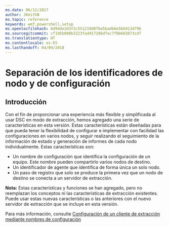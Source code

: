 ```yaml
---
ms.date: 06/12/2017
author: JKeithB
ms.topic: reference
keywords: wmf,powershell,setup
ms.openlocfilehash: 6d94de2d3f2c551219d8fbe5badb6e5bb913d796
ms.sourcegitcommit: cf195b090b3223fa4917206dfec7f0b603873cdf
ms.translationtype: HT
ms.contentlocale: es-ES
ms.lasthandoff: 04/09/2018
---
```

# <a name="separation-of-node-and-configuration-ids"></a>Separación de los identificadores de nodo y de configuración

## <a name="overview"></a>Introducción

Con el fin de proporcionar una experiencia más flexible y simplificada al usar DSC en modo de extracción, hemos agregado una serie de características en esta versión. Estas características están diseñadas para que pueda tener la flexibilidad de configurar e implementar con facilidad las configuraciones en varios nodos, y seguir realizando el seguimiento de la información de estado y generación de informes de cada nodo individualmente.
Estas características son:

* Un nombre de configuración que identifica la configuración de un equipo. Este nombre pueden compartirlo varios nodos de destino.
* Un identificador de agente que identifica de forma única un solo nodo.
* Un paso de registro que solo se produce la primera vez que un nodo de destino se conecta a un servidor de extracción.

**Nota:** Estas características y funciones se han agregado, pero no reemplazan los conceptos ni las características de extracción existentes. Puede usar estas nuevas características o las anteriores con el nuevo servidor de extracción que se incluye en esta versión.

Para más información, consulte [Configuración de un cliente de extracción mediante nombres de configuración](https://msdn.microsoft.com/powershell/dsc/pullclientconfignames)